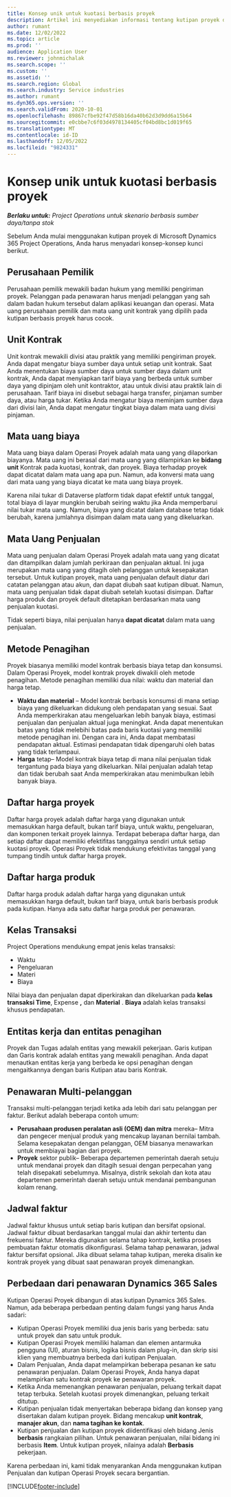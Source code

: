 ```yaml
---
title: Konsep unik untuk kuotasi berbasis proyek
description: Artikel ini menyediakan informasi tentang kutipan proyek di Microsoft Dynamics 365 Project Operations.
author: rumant
ms.date: 12/02/2022
ms.topic: article
ms.prod: ''
audience: Application User
ms.reviewer: johnmichalak
ms.search.scope: ''
ms.custom: ''
ms.assetid: ''
ms.search.region: Global
ms.search.industry: Service industries
ms.author: rumant
ms.dyn365.ops.version: ''
ms.search.validFrom: 2020-10-01
ms.openlocfilehash: 89867cfbe92f47d58b16da40b62d3d9dd6a15b64
ms.sourcegitcommit: e0cbbe7c6f03d4978134405cf04bd8bc1d019f65
ms.translationtype: MT
ms.contentlocale: id-ID
ms.lasthandoff: 12/05/2022
ms.locfileid: "9824331"
---
```

# <a name="concepts-unique-to-project-based-quotes"></a>Konsep unik untuk kuotasi berbasis proyek

_**Berlaku untuk:** Project Operations untuk skenario berbasis sumber daya/tanpa stok_

Sebelum Anda mulai menggunakan kutipan proyek di Microsoft Dynamics 365 Project Operations, Anda harus menyadari konsep-konsep kunci berikut.

## <a name="owning-company"></a>Perusahaan Pemilik

Perusahaan pemilik mewakili badan hukum yang memiliki pengiriman proyek. Pelanggan pada penawaran harus menjadi pelanggan yang sah dalam badan hukum tersebut dalam aplikasi keuangan dan operasi. Mata uang perusahaan pemilik dan mata uang unit kontrak yang dipilih pada kutipan berbasis proyek harus cocok.

## <a name="contracting-unit"></a>Unit Kontrak

Unit kontrak mewakili divisi atau praktik yang memiliki pengiriman proyek. Anda dapat mengatur biaya sumber daya untuk setiap unit kontrak. Saat Anda menentukan biaya sumber daya untuk sumber daya dalam unit kontrak, Anda dapat menyiapkan tarif biaya yang berbeda untuk sumber daya yang dipinjam oleh unit kontraktor, atau untuk divisi atau praktik lain di perusahaan. Tarif biaya ini disebut sebagai harga transfer, pinjaman sumber daya, atau harga tukar. Ketika Anda mengatur biaya meminjam sumber daya dari divisi lain, Anda dapat mengatur tingkat biaya dalam mata uang divisi pinjaman.

## <a name="cost-currency"></a>Mata uang biaya

Mata uang biaya dalam Operasi Proyek adalah mata uang yang dilaporkan biayanya. Mata uang ini berasal dari mata uang yang dilampirkan ke **bidang unit** Kontrak pada kuotasi, kontrak, dan proyek. Biaya terhadap proyek dapat dicatat dalam mata uang apa pun. Namun, ada konversi mata uang dari mata uang yang biaya dicatat ke mata uang biaya proyek.

Karena nilai tukar di Dataverse platform tidak dapat efektif untuk tanggal, total biaya di layar mungkin berubah seiring waktu jika Anda memperbarui nilai tukar mata uang. Namun, biaya yang dicatat dalam database tetap tidak berubah, karena jumlahnya disimpan dalam mata uang yang dikeluarkan.

## <a name="sales-currency"></a>Mata Uang Penjualan

Mata uang penjualan dalam Operasi Proyek adalah mata uang yang dicatat dan ditampilkan dalam jumlah perkiraan dan penjualan aktual. Ini juga merupakan mata uang yang ditagih oleh pelanggan untuk kesepakatan tersebut. Untuk kutipan proyek, mata uang penjualan default diatur dari catatan pelanggan atau akun, dan dapat diubah saat kutipan dibuat. Namun, mata uang penjualan tidak dapat diubah setelah kuotasi disimpan. Daftar harga produk dan proyek default ditetapkan berdasarkan mata uang penjualan kuotasi.

Tidak seperti biaya, nilai penjualan hanya **dapat dicatat** dalam mata uang penjualan.

## <a name="billing-method"></a>Metode Penagihan

Proyek biasanya memiliki model kontrak berbasis biaya tetap dan konsumsi. Dalam Operasi Proyek, model kontrak proyek diwakili oleh metode penagihan. Metode penagihan memiliki dua nilai: waktu dan material dan harga tetap.

- **Waktu dan material** – Model kontrak berbasis konsumsi di mana setiap biaya yang dikeluarkan didukung oleh pendapatan yang sesuai. Saat Anda memperkirakan atau mengeluarkan lebih banyak biaya, estimasi penjualan dan penjualan aktual juga meningkat. Anda dapat menentukan batas yang tidak melebihi batas pada baris kuotasi yang memiliki metode penagihan ini. Dengan cara ini, Anda dapat membatasi pendapatan aktual. Estimasi pendapatan tidak dipengaruhi oleh batas yang tidak terlampaui.
- **Harga**  tetap– Model kontrak biaya tetap di mana nilai penjualan tidak tergantung pada biaya yang dikeluarkan. Nilai penjualan adalah tetap dan tidak berubah saat Anda memperkirakan atau menimbulkan lebih banyak biaya.

## <a name="project-price-lists"></a>Daftar harga proyek

Daftar harga proyek adalah daftar harga yang digunakan untuk memasukkan harga default, bukan tarif biaya, untuk waktu, pengeluaran, dan komponen terkait proyek lainnya. Terdapat beberapa daftar harga, dan setiap daftar dapat memiliki efektifitas tanggalnya sendiri untuk setiap kuotasi proyek. Operasi Proyek tidak mendukung efektivitas tanggal yang tumpang tindih untuk daftar harga proyek.

## <a name="product-price-lists"></a>Daftar harga produk

Daftar harga produk adalah daftar harga yang digunakan untuk memasukkan harga default, bukan tarif biaya, untuk baris berbasis produk pada kutipan. Hanya ada satu daftar harga produk per penawaran.

## <a name="transaction-classes"></a>Kelas Transaksi

Project Operations mendukung empat jenis kelas transaksi:

- Waktu
- Pengeluaran
- Materi
- Biaya

Nilai biaya dan penjualan dapat diperkirakan dan dikeluarkan pada **kelas transaksi Time**, Expense **,** dan **Material** . **Biaya** adalah kelas transaksi khusus pendapatan.

## <a name="work-entities-and-billing-entities"></a>Entitas kerja dan entitas penagihan

Proyek dan Tugas adalah entitas yang mewakili pekerjaan. Garis kutipan dan Garis kontrak adalah entitas yang mewakili penagihan. Anda dapat menautkan entitas kerja yang berbeda ke opsi penagihan dengan mengaitkannya dengan baris Kutipan atau baris Kontrak.

## <a name="multi-customer-deals"></a>Penawaran Multi-pelanggan

Transaksi multi-pelanggan terjadi ketika ada lebih dari satu pelanggan per faktur. Berikut adalah beberapa contoh umum:

- **Perusahaan produsen peralatan asli (OEM) dan mitra**  mereka– Mitra dan pengecer menjual produk yang mencakup layanan bernilai tambah. Selama kesepakatan dengan pelanggan, OEM biasanya menawarkan untuk membiayai bagian dari proyek.
- **Proyek**  sektor publik– Beberapa departemen pemerintah daerah setuju untuk mendanai proyek dan ditagih sesuai dengan perpecahan yang telah disepakati sebelumnya. Misalnya, distrik sekolah dan kota atau departemen pemerintah daerah setuju untuk mendanai pembangunan kolam renang.

## <a name="invoice-schedules"></a>Jadwal faktur

Jadwal faktur khusus untuk setiap baris kutipan dan bersifat opsional. Jadwal faktur dibuat berdasarkan tanggal mulai dan akhir tertentu dan frekuensi faktur. Mereka digunakan selama tahap kontrak, ketika proses pembuatan faktur otomatis dikonfigurasi. Selama tahap penawaran, jadwal faktur bersifat opsional. Jika dibuat selama tahap kutipan, mereka disalin ke kontrak proyek yang dibuat saat penawaran proyek dimenangkan.

## <a name="differences-from-dynamics-365-sales-quotes"></a>Perbedaan dari penawaran Dynamics 365 Sales

Kutipan Operasi Proyek dibangun di atas kutipan Dynamics 365 Sales. Namun, ada beberapa perbedaan penting dalam fungsi yang harus Anda sadari:

- Kutipan Operasi Proyek memiliki dua jenis baris yang berbeda: satu untuk proyek dan satu untuk produk.
- Kutipan Operasi Proyek memiliki halaman dan elemen antarmuka pengguna (UI), aturan bisnis, logika bisnis dalam plug-in, dan skrip sisi klien yang membuatnya berbeda dari kutipan Penjualan.
- Dalam Penjualan, Anda dapat melampirkan beberapa pesanan ke satu penawaran penjualan. Dalam Operasi Proyek, Anda hanya dapat melampirkan satu kontrak proyek ke penawaran proyek.
- Ketika Anda memenangkan penawaran penjualan, peluang terkait dapat tetap terbuka. Setelah kuotasi proyek dimenangkan, peluang terkait ditutup.
- Kutipan penjualan tidak menyertakan beberapa bidang dan konsep yang disertakan dalam kutipan proyek. Bidang mencakup **unit kontrak**, **manajer akun**, dan **nama tagihan ke kontak**.
- Kutipan penjualan dan kutipan proyek diidentifikasi oleh bidang Jenis **berbasis** rangkaian pilihan. Untuk penawaran penjualan, nilai bidang ini berbasis **Item**. Untuk kutipan proyek, nilainya adalah **Berbasis** pekerjaan.

Karena perbedaan ini, kami tidak menyarankan Anda menggunakan kutipan Penjualan dan kutipan Operasi Proyek secara bergantian.

[!INCLUDE[footer-include](../includes/footer-banner.md)]
